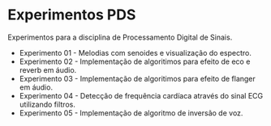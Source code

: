 # Experimentos PDS
Experimentos para a disciplina de Processamento Digital de Sinais.

* Experimento 01 - Melodias com senoides e visualização do espectro.
* Experimento 02 - Implementação de algoritimos para efeito de eco e reverb em áudio.
* Experimento 03 - Implementação de algoritimos para efeito de flanger em áudio.
* Experimento 04 - Detecção de frequência cardíaca através do sinal ECG utilizando filtros.
* Experimento 05 - Implementação de algoritmo de inversão de voz.

